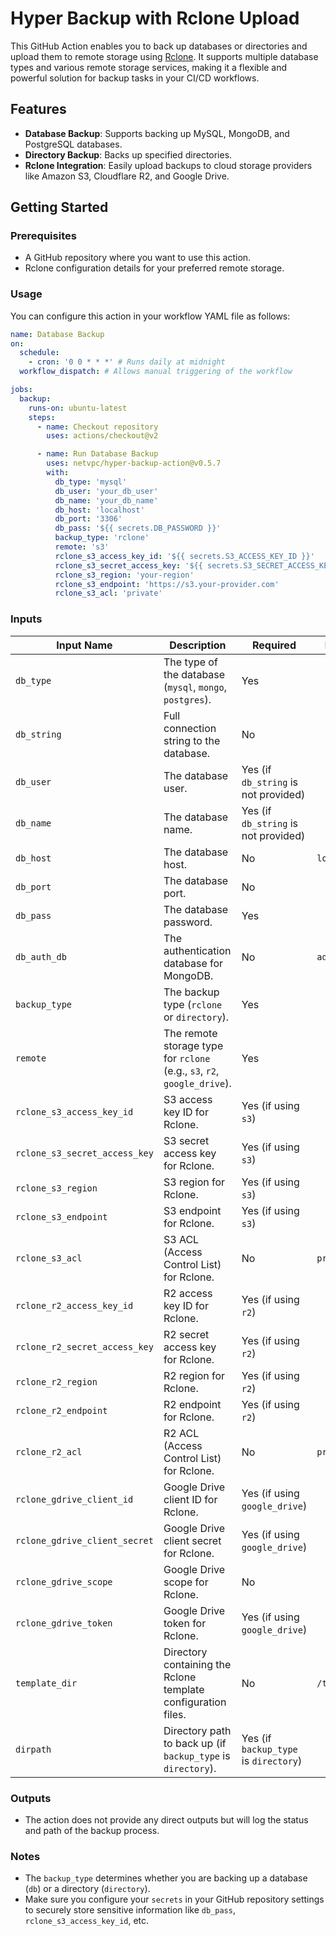 # Hyper Backup with Rclone Upload

This GitHub Action enables you to back up databases or directories and upload them to remote storage using [Rclone](https://rclone.org/). It supports multiple database types and various remote storage services, making it a flexible and powerful solution for backup tasks in your CI/CD workflows.

## Features

- **Database Backup**: Supports backing up MySQL, MongoDB, and PostgreSQL databases.
- **Directory Backup**: Backs up specified directories.
- **Rclone Integration**: Easily upload backups to cloud storage providers like Amazon S3, Cloudflare R2, and Google Drive.

## Getting Started

### Prerequisites

- A GitHub repository where you want to use this action.
- Rclone configuration details for your preferred remote storage.

### Usage

You can configure this action in your workflow YAML file as follows:

```yaml
name: Database Backup
on:
  schedule:
    - cron: '0 0 * * *' # Runs daily at midnight
  workflow_dispatch: # Allows manual triggering of the workflow

jobs:
  backup:
    runs-on: ubuntu-latest
    steps:
      - name: Checkout repository
        uses: actions/checkout@v2

      - name: Run Database Backup
        uses: netvpc/hyper-backup-action@v0.5.7
        with:
          db_type: 'mysql'
          db_user: 'your_db_user'
          db_name: 'your_db_name'
          db_host: 'localhost'
          db_port: '3306'
          db_pass: '${{ secrets.DB_PASSWORD }}'
          backup_type: 'rclone'
          remote: 's3'
          rclone_s3_access_key_id: '${{ secrets.S3_ACCESS_KEY_ID }}'
          rclone_s3_secret_access_key: '${{ secrets.S3_SECRET_ACCESS_KEY }}'
          rclone_s3_region: 'your-region'
          rclone_s3_endpoint: 'https://s3.your-provider.com'
          rclone_s3_acl: 'private'
```

### Inputs

| **Input Name**                | **Description**                                                          | **Required**                          | **Default**  |
| ----------------------------- | ------------------------------------------------------------------------ | ------------------------------------- | ------------ |
| `db_type`                     | The type of the database (`mysql`, `mongo`, `postgres`).                 | Yes                                   |              |
| `db_string`                   | Full connection string to the database.                                  | No                                    |              |
| `db_user`                     | The database user.                                                       | Yes (if `db_string` is not provided)  |              |
| `db_name`                     | The database name.                                                       | Yes (if `db_string` is not provided)  |              |
| `db_host`                     | The database host.                                                       | No                                    | `localhost`  |
| `db_port`                     | The database port.                                                       | No                                    |              |
| `db_pass`                     | The database password.                                                   | Yes                                   |              |
| `db_auth_db`                  | The authentication database for MongoDB.                                 | No                                    | `admin`      |
| `backup_type`                 | The backup type (`rclone` or `directory`).                               | Yes                                   |              |
| `remote`                      | The remote storage type for `rclone` (e.g., `s3`, `r2`, `google_drive`). | Yes                                   |              |
| `rclone_s3_access_key_id`     | S3 access key ID for Rclone.                                             | Yes (if using `s3`)                   |              |
| `rclone_s3_secret_access_key` | S3 secret access key for Rclone.                                         | Yes (if using `s3`)                   |              |
| `rclone_s3_region`            | S3 region for Rclone.                                                    | Yes (if using `s3`)                   |              |
| `rclone_s3_endpoint`          | S3 endpoint for Rclone.                                                  | Yes (if using `s3`)                   |              |
| `rclone_s3_acl`               | S3 ACL (Access Control List) for Rclone.                                 | No                                    | `private`    |
| `rclone_r2_access_key_id`     | R2 access key ID for Rclone.                                             | Yes (if using `r2`)                   |              |
| `rclone_r2_secret_access_key` | R2 secret access key for Rclone.                                         | Yes (if using `r2`)                   |              |
| `rclone_r2_region`            | R2 region for Rclone.                                                    | Yes (if using `r2`)                   |              |
| `rclone_r2_endpoint`          | R2 endpoint for Rclone.                                                  | Yes (if using `r2`)                   |              |
| `rclone_r2_acl`               | R2 ACL (Access Control List) for Rclone.                                 | No                                    | `private`    |
| `rclone_gdrive_client_id`     | Google Drive client ID for Rclone.                                       | Yes (if using `google_drive`)         |              |
| `rclone_gdrive_client_secret` | Google Drive client secret for Rclone.                                   | Yes (if using `google_drive`)         |              |
| `rclone_gdrive_scope`         | Google Drive scope for Rclone.                                           | No                                    |              |
| `rclone_gdrive_token`         | Google Drive token for Rclone.                                           | Yes (if using `google_drive`)         |              |
| `template_dir`                | Directory containing the Rclone template configuration files.            | No                                    | `/templates` |
| `dirpath`                     | Directory path to back up (if `backup_type` is `directory`).             | Yes (if `backup_type` is `directory`) |              |

### Outputs

- The action does not provide any direct outputs but will log the status and path of the backup process.

### Notes

- The `backup_type` determines whether you are backing up a database (`db`) or a directory (`directory`).
- Make sure you configure your `secrets` in your GitHub repository settings to securely store sensitive information like `db_pass`, `rclone_s3_access_key_id`, etc.
